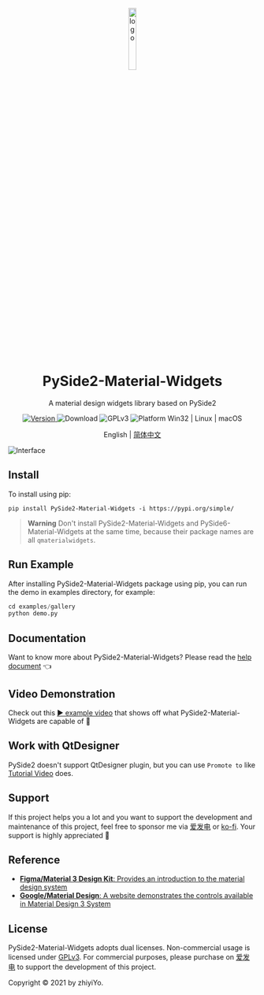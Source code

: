 <p align="center">
  <img width="18%" align="center" src="https://raw.githubusercontent.com/zhiyiYo/QMaterialWidgets/master/docs/source/_static/logo.png" alt="logo">
</p>
  <h1 align="center">
  PySide2-Material-Widgets
</h1>
<p align="center">
  A material design widgets library based on PySide2
</p>

<p align="center">
  <a href="https://pypi.org/project/PySide2-Material-Widgets" target="_blank">
    <img src="https://img.shields.io/pypi/v/pySide2-material-widgets?color=%2334D058&label=Version" alt="Version">
  </a>

  <a style="text-decoration:none">
    <img src="https://static.pepy.tech/personalized-badge/PySide2-material-widgets?period=total&units=international_system&left_color=grey&right_color=brightgreen&left_text=Downloads" alt="Download"/>
  </a>

  <a style="text-decoration:none">
    <img src="https://img.shields.io/badge/License-GPLv3-blue?color=#4ec820" alt="GPLv3"/>
  </a>

  <a style="text-decoration:none">
    <img src="https://img.shields.io/badge/Platform-Win32%20|%20Linux%20|%20macOS-blue?color=#4ec820" alt="Platform Win32 | Linux | macOS"/>
  </a>
</p>

<p align="center">
English | <a href="./docs/README_zh.md">简体中文</a>
</p>

![Interface](https://raw.githubusercontent.com/zhiyiYo/QMaterialWidgets/master/docs/source/_static/Interface.jpg)

## Install
To install using pip:
```shell
pip install PySide2-Material-Widgets -i https://pypi.org/simple/
```

> **Warning**
> Don't install PySide2-Material-Widgets and PySide6-Material-Widgets at the same time, because their package names are all `qmaterialwidgets`.


## Run Example
After installing PySide2-Material-Widgets package using pip, you can run the demo in examples directory, for example:
```python
cd examples/gallery
python demo.py
```

## Documentation
Want to know more about PySide2-Material-Widgets? Please read the [help document](https://qmaterialwidgets.readthedocs.io/) 👈

## Video Demonstration
Check out this [▶ example video](https://www.bilibili.com/video/BV1k14y1z74o) that shows off what PySide2-Material-Widgets are capable of 🎉

## Work with QtDesigner
PySide2 doesn't support QtDesigner plugin, but you can use `Promote to` like [Tutorial Video](https://www.bilibili.com/video/BV1na4y1V7jH) does.


## Support
If this project helps you a lot and you want to support the development and maintenance of this project, feel free to sponsor me via [爱发电](https://afdian.net/a/zhiyiYo) or [ko-fi](https://ko-fi.com/zhiyiYo). Your support is highly appreciated 🥰

## Reference
* [**Figma/Material 3 Design Kit**: Provides an introduction to the material design system](https://www.figma.com/community/file/1035203688168086460/Material-3-Design-Kit)
* [**Google/Material Design**: A website demonstrates the controls available in Material Design 3 System](https://m3.material.io/get-started)


## License
PySide2-Material-Widgets adopts dual licenses. Non-commercial usage is licensed under [GPLv3](./LICENSE). For commercial purposes, please purchase on [爱发电](https://afdian.net/a/zhiyiYo?tab=shop) to support the development of this project.

Copyright © 2021 by zhiyiYo.
